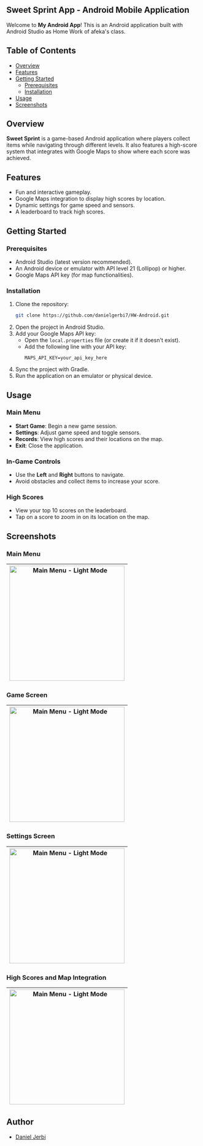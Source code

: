 ## Sweet Sprint App - Android Mobile Application 

Welcome to **My Android App**! This is an Android application built with Android Studio as Home Work of afeka's class.

## Table of Contents
- [Overview](#overview)
- [Features](#features)
- [Getting Started](#getting-started)
    - [Prerequisites](#prerequisites)
    - [Installation](#installation)
- [Usage](#usage)
- [Screenshots](#screenshots)

## Overview
**Sweet Sprint** is a game-based Android application where players collect items while navigating through different levels. It also features a high-score system that integrates with Google Maps to show where each score was achieved.

## Features
- Fun and interactive gameplay.
- Google Maps integration to display high scores by location.
- Dynamic settings for game speed and sensors.
- A leaderboard to track high scores.

## Getting Started

### Prerequisites
- Android Studio (latest version recommended).
- An Android device or emulator with API level 21 (Lollipop) or higher.
- Google Maps API key (for map functionalities).

### Installation
1. Clone the repository:
   ```bash
   git clone https://github.com/danielgerbi7/HW-Android.git
   ```
2. Open the project in Android Studio.
3. Add your Google Maps API key:
    - Open the `local.properties` file (or create it if it doesn't exist).
    - Add the following line with your API key:
      ```
      MAPS_API_KEY=your_api_key_here
      ```
4. Sync the project with Gradle.
5. Run the application on an emulator or physical device.

## Usage

### Main Menu
- **Start Game**: Begin a new game session.
- **Settings**: Adjust game speed and toggle sensors.
- **Records**: View high scores and their locations on the map.
- **Exit**: Close the application.

### In-Game Controls
- Use the **Left** and **Right** buttons to navigate.
- Avoid obstacles and collect items to increase your score.

### High Scores
- View your top 10 scores on the leaderboard.
- Tap on a score to zoom in on its location on the map.

## Screenshots

### Main Menu
| <img src="Images/Menu.png" alt="Main Menu - Light Mode" width="300"/> | 
|-----------------------------------------------------------------------| 

### Game Screen
| <img src="Images/Game.png" alt="Main Menu - Light Mode" width="300"/> | 
|-----------------------------------------------------------------------|

### Settings Screen
| <img src="Images/Settings.png" alt="Main Menu - Light Mode" width="300"/> | 
|---------------------------------------------------------------------------|
### High Scores and Map Integration
| <img src="Images/Maps.png" alt="Main Menu - Light Mode" width="300"/> | 
|-----------------------------------------------------------------------|


## Author
- [Daniel Jerbi](https://github.com/danielgerbi7)
